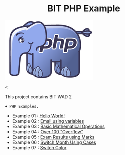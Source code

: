 <h1 align="center">BIT PHP Example</h1>

<div>
	<img src="resources/php-logo.png" align="center" alt="PHP LOGO">
</div>

<<div>This project contains BIT WAD 2</div>

	♦ PHP Examples.
<ul>
	<li>Example 01 : <a href="01-hello-world/">Hello World!</a></li>
	<li>Example 02 : <a href="02-mail-using-variables/">Email using variables</a></li>
	<li>Example 03 : <a href="03-basic-mathematical-operations/">Basic Mathematical Operations</a></li>
	<li>Example 04 : <a href="04-over-100-overflow/">Over 100 "Overflow"</a></li>
	<li>Example 05 : <a href="05-exam-results-using-marks/">Exam Results using Marks</a></li>
	<li>Example 06 : <a href="06-switch-month-using-cases/">Switch Month Using Cases</a></li>
	<li>Example 07 : <a href="07-switch-color/">Switch Color</a></li>
</ul>